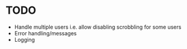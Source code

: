 TODO
====

* Handle multiple users i.e. allow disabling scrobbling for some users
* Error handling/messages
* Logging
